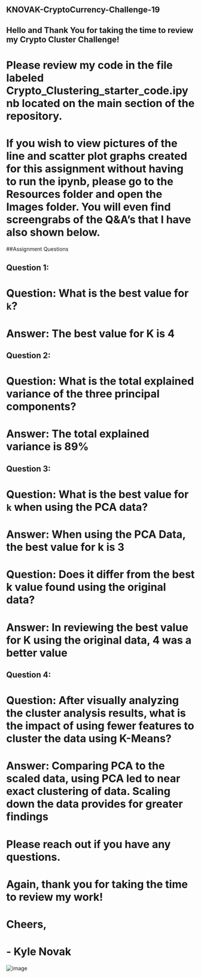 ## KNOVAK-CryptoCurrency-Challenge-19

## Hello and Thank You for taking the time to review my Crypto Cluster Challenge!
# Please review my code in the file labeled Crypto_Clustering_starter_code.ipynb located on the main section of the repository.
# If you wish to view pictures of the line and scatter plot graphs created for this assignment without having to run the ipynb, please go to the Resources folder and open the Images folder. You will even find screengrabs of the Q&A’s that I have also shown below.
##Assignment Questions

## Question 1:
# Question: What is the best value for `k`?

# Answer: The best value for K is 4


## Question 2:
# Question: What is the total explained variance of the three principal components?

# Answer: The total explained variance is 89%


## Question 3:
# Question: What is the best value for `k` when using the PCA data?

# Answer: When using the PCA Data, the best value for k is 3

# Question: Does it differ from the best k value found using the original data?

# Answer:  In reviewing the best value for K using the original data, 4 was a better value


## Question 4:
# Question: After visually analyzing the cluster analysis results, what is the impact of using fewer features to cluster the data using K-Means?

# Answer: Comparing PCA to the scaled data, using PCA  led to near exact clustering of data. Scaling down the data provides for greater findings

# Please reach out if you have any questions.
# Again, thank you for taking the time to review my work!
# Cheers,
# -	Kyle Novak
![image](https://github.com/NovaKyle91/KNOVAK-CryptoCurrency-Challenge-19/assets/145889239/677c3783-2715-4f73-96a0-c06d8b653105)

